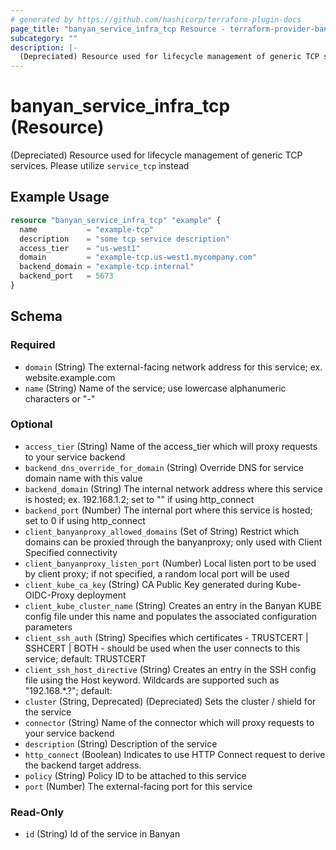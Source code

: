 ```yaml
---
# generated by https://github.com/hashicorp/terraform-plugin-docs
page_title: "banyan_service_infra_tcp Resource - terraform-provider-banyan"
subcategory: ""
description: |-
  (Depreciated) Resource used for lifecycle management of generic TCP services. Please utilize service_tcp instead
---
```


# banyan_service_infra_tcp (Resource)

(Depreciated) Resource used for lifecycle management of generic TCP services. Please utilize `service_tcp` instead

## Example Usage

```terraform
resource "banyan_service_infra_tcp" "example" {
  name           = "example-tcp"
  description    = "some tcp service description"
  access_tier    = "us-west1"
  domain         = "example-tcp.us-west1.mycompany.com"
  backend_domain = "example-tcp.internal"
  backend_port   = 5673
}
```

<!-- schema generated by tfplugindocs -->
## Schema

### Required

- `domain` (String) The external-facing network address for this service; ex. website.example.com
- `name` (String) Name of the service; use lowercase alphanumeric characters or "-"

### Optional

- `access_tier` (String) Name of the access_tier which will proxy requests to your service backend
- `backend_dns_override_for_domain` (String) Override DNS for service domain name with this value
- `backend_domain` (String) The internal network address where this service is hosted; ex. 192.168.1.2; set to "" if using http_connect
- `backend_port` (Number) The internal port where this service is hosted; set to 0 if using http_connect
- `client_banyanproxy_allowed_domains` (Set of String) Restrict which domains can be proxied through the banyanproxy; only used with Client Specified connectivity
- `client_banyanproxy_listen_port` (Number) Local listen port to be used by client proxy; if not specified, a random local port will be used
- `client_kube_ca_key` (String) CA Public Key generated during Kube-OIDC-Proxy deployment
- `client_kube_cluster_name` (String) Creates an entry in the Banyan KUBE config file under this name and populates the associated configuration parameters
- `client_ssh_auth` (String) Specifies which certificates - TRUSTCERT | SSHCERT | BOTH - should be used when the user connects to this service; default: TRUSTCERT
- `client_ssh_host_directive` (String) Creates an entry in the SSH config file using the Host keyword. Wildcards are supported such as "192.168.*.?"; default: <service name>
- `cluster` (String, Deprecated) (Depreciated) Sets the cluster / shield for the service
- `connector` (String) Name of the connector which will proxy requests to your service backend
- `description` (String) Description of the service
- `http_connect` (Boolean) Indicates to use HTTP Connect request to derive the backend target address.
- `policy` (String) Policy ID to be attached to this service
- `port` (Number) The external-facing port for this service

### Read-Only

- `id` (String) Id of the service in Banyan


